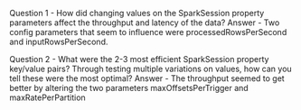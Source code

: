 Question 1 - How did changing values on the SparkSession property parameters affect the throughput and latency of the data?
Answer - Two config parameters that seem to influence were processedRowsPerSecond and inputRowsPerSecond. 

Question 2 - What were the 2-3 most efficient SparkSession property key/value pairs? Through testing multiple variations on values, how can you tell these were the most optimal?
Answer - The throughput seemed to get better by altering the two parameters maxOffsetsPerTrigger and maxRatePerPartition 
